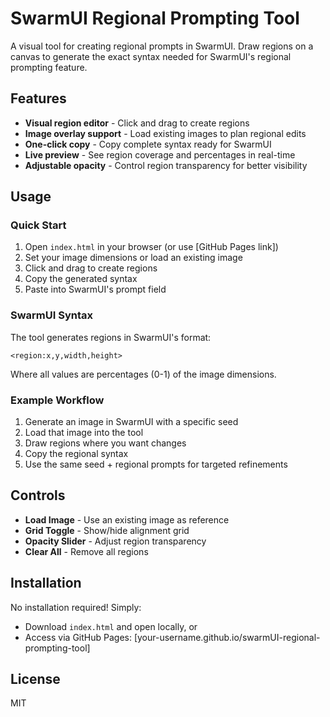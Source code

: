 # SwarmUI Regional Prompting Tool

A visual tool for creating regional prompts in SwarmUI. Draw regions on a canvas to generate the exact syntax needed for SwarmUI's regional prompting feature.

## Features

- **Visual region editor** - Click and drag to create regions
- **Image overlay support** - Load existing images to plan regional edits
- **One-click copy** - Copy complete syntax ready for SwarmUI
- **Live preview** - See region coverage and percentages in real-time
- **Adjustable opacity** - Control region transparency for better visibility

## Usage

### Quick Start
1. Open `index.html` in your browser (or use [GitHub Pages link])
2. Set your image dimensions or load an existing image
3. Click and drag to create regions
4. Copy the generated syntax
5. Paste into SwarmUI's prompt field

### SwarmUI Syntax
The tool generates regions in SwarmUI's format:
```
<region:x,y,width,height>
```
Where all values are percentages (0-1) of the image dimensions.

### Example Workflow
1. Generate an image in SwarmUI with a specific seed
2. Load that image into the tool
3. Draw regions where you want changes
4. Copy the regional syntax
5. Use the same seed + regional prompts for targeted refinements

## Controls

- **Load Image** - Use an existing image as reference
- **Grid Toggle** - Show/hide alignment grid  
- **Opacity Slider** - Adjust region transparency
- **Clear All** - Remove all regions

## Installation

No installation required! Simply:
- Download `index.html` and open locally, or
- Access via GitHub Pages: [your-username.github.io/swarmUI-regional-prompting-tool]

## License

MIT
